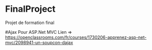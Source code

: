# FinalProject
Projet de formation final

#Ajax Pour ASP.Net MVC 
Lien => https://openclassrooms.com/fr/courses/1730206-apprenez-asp-net-mvc/2098941-un-soupcon-dajax
